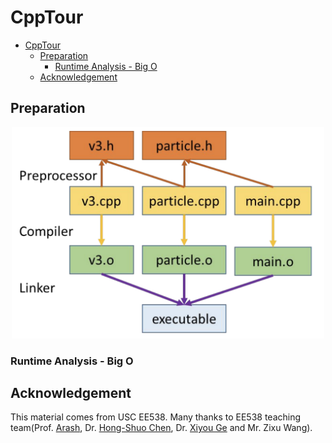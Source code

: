 # CppTour

- [CppTour](#cpptour)
  - [Preparation](#preparation)
    - [Runtime Analysis - Big O](#runtime-analysis---big-o)
  - [Acknowledgement](#acknowledgement)

## Preparation

<p align="center"><img src="static/Img/steps.png" alt="TSP" width="500"/></p>

### Runtime Analysis - Big O



## Acknowledgement

This material comes from USC EE538. Many thanks to EE538 teaching team(Prof. [Arash](https://viterbi.usc.edu/directory/faculty/Saifhashemi/Arash), Dr. [Hong-Shuo Chen](https://scholar.google.com/citations?user=uWIBdm8AAAAJ&hl=en), Dr. [Xiyou Ge](https://www.researchgate.net/scientific-contributions/Xiou-Ge-2178113679) and Mr. Zixu Wang). 